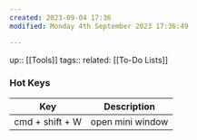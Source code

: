 ```yaml
---
created: 2023-09-04 17:36
modified: Monday 4th September 2023 17:36:49

---
```

up::  [[Tools]]
tags::
related: [[To-Do Lists]]

### Hot Keys
| Key             | Description       |
| --------------- | ----------------- |
| cmd + shift + W | open mini window                  |
